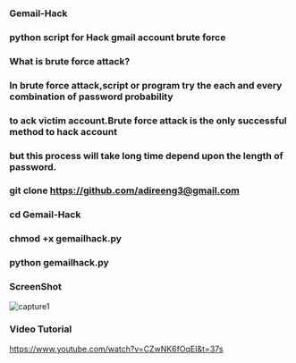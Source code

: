 ### Gemail-Hack

### python script for Hack gmail account brute force 

###  What is brute force attack?
### In brute force attack,script or program try the each and every combination of password probability 
### to ack victim account.Brute force attack is the only successful method to hack account
### but this process will take long time depend upon the length of password.

### git clone https://github.com/adireeng3@gmail.com
    
### cd Gemail-Hack

### chmod +x gemailhack.py

### python gemailhack.py

### ScreenShot

![capture1](https://user-images.githubusercontent.com/33704360/38995760-7b25ec4c-439e-11e8-9430-c33bd9b1f5b4.PNG)

### Video Tutorial

https://www.youtube.com/watch?v=CZwNK6fOqEI&t=37s

